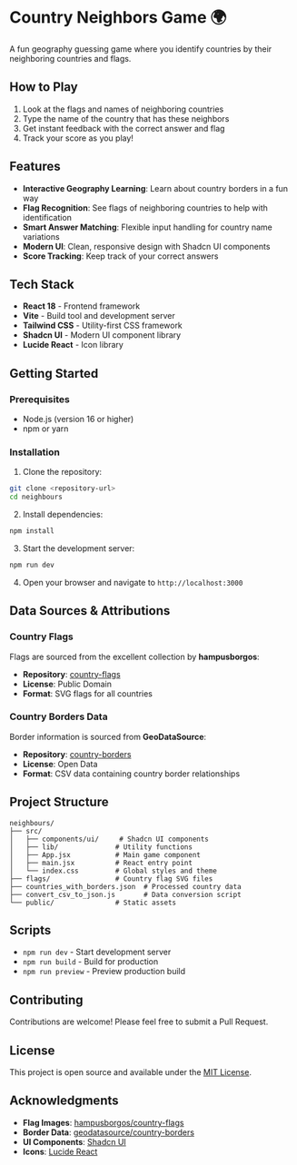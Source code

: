 # Country Neighbors Game 🌍

A fun geography guessing game where you identify countries by their neighboring countries and flags.

## How to Play

1. Look at the flags and names of neighboring countries
2. Type the name of the country that has these neighbors
3. Get instant feedback with the correct answer and flag
4. Track your score as you play!

## Features

- **Interactive Geography Learning**: Learn about country borders in a fun way
- **Flag Recognition**: See flags of neighboring countries to help with identification
- **Smart Answer Matching**: Flexible input handling for country name variations
- **Modern UI**: Clean, responsive design with Shadcn UI components
- **Score Tracking**: Keep track of your correct answers

## Tech Stack

- **React 18** - Frontend framework
- **Vite** - Build tool and development server
- **Tailwind CSS** - Utility-first CSS framework
- **Shadcn UI** - Modern UI component library
- **Lucide React** - Icon library

## Getting Started

### Prerequisites

- Node.js (version 16 or higher)
- npm or yarn

### Installation

1. Clone the repository:
```bash
git clone <repository-url>
cd neighbours
```

2. Install dependencies:
```bash
npm install
```

3. Start the development server:
```bash
npm run dev
```

4. Open your browser and navigate to `http://localhost:3000`

## Data Sources & Attributions

### Country Flags
Flags are sourced from the excellent collection by **hampusborgos**:
- **Repository**: [country-flags](https://github.com/hampusborgos/country-flags/tree/main)
- **License**: Public Domain
- **Format**: SVG flags for all countries

### Country Borders Data
Border information is sourced from **GeoDataSource**:
- **Repository**: [country-borders](https://github.com/geodatasource/country-borders/tree/master)
- **License**: Open Data
- **Format**: CSV data containing country border relationships

## Project Structure

```
neighbours/
├── src/
│   ├── components/ui/     # Shadcn UI components
│   ├── lib/              # Utility functions
│   ├── App.jsx           # Main game component
│   ├── main.jsx          # React entry point
│   └── index.css         # Global styles and theme
├── flags/                # Country flag SVG files
├── countries_with_borders.json  # Processed country data
├── convert_csv_to_json.js       # Data conversion script
└── public/               # Static assets
```

## Scripts

- `npm run dev` - Start development server
- `npm run build` - Build for production
- `npm run preview` - Preview production build

## Contributing

Contributions are welcome! Please feel free to submit a Pull Request.

## License

This project is open source and available under the [MIT License](LICENSE).

## Acknowledgments

- **Flag Images**: [hampusborgos/country-flags](https://github.com/hampusborgos/country-flags/tree/main)
- **Border Data**: [geodatasource/country-borders](https://github.com/geodatasource/country-borders/tree/master)
- **UI Components**: [Shadcn UI](https://ui.shadcn.com/)
- **Icons**: [Lucide React](https://lucide.dev/)
